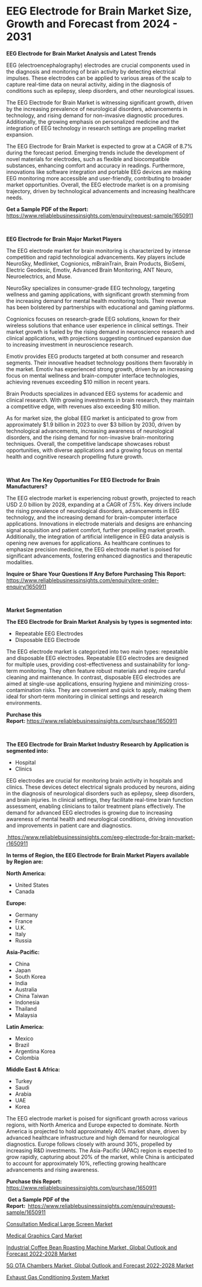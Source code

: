 <p><h1>EEG Electrode for Brain Market Size, Growth and Forecast from 2024 - 2031</h1></p><p><strong>EEG Electrode for Brain Market Analysis and Latest Trends</strong></p>
<p><p>EEG (electroencephalography) electrodes are crucial components used in the diagnosis and monitoring of brain activity by detecting electrical impulses. These electrodes can be applied to various areas of the scalp to capture real-time data on neural activity, aiding in the diagnosis of conditions such as epilepsy, sleep disorders, and other neurological issues. </p><p>The EEG Electrode for Brain Market is witnessing significant growth, driven by the increasing prevalence of neurological disorders, advancements in technology, and rising demand for non-invasive diagnostic procedures. Additionally, the growing emphasis on personalized medicine and the integration of EEG technology in research settings are propelling market expansion. </p><p>The EEG Electrode for Brain Market is expected to grow at a CAGR of 8.7% during the forecast period. Emerging trends include the development of novel materials for electrodes, such as flexible and biocompatible substances, enhancing comfort and accuracy in readings. Furthermore, innovations like software integration and portable EEG devices are making EEG monitoring more accessible and user-friendly, contributing to broader market opportunities. Overall, the EEG electrode market is on a promising trajectory, driven by technological advancements and increasing healthcare needs.</p></p>
<p><strong>Get a Sample PDF of the Report:&nbsp;</strong> <a href="https://www.reliablebusinessinsights.com/enquiry/request-sample/1650911?utm_campaign=62&utm_medium=2&utm_source=Github&utm_content=ia&utm_term=12102024&utm_id=eeg-electrode-for-brain">https://www.reliablebusinessinsights.com/enquiry/request-sample/1650911</a></p>
<p>&nbsp;</p>
<p><strong>EEG Electrode for Brain Major Market Players</strong></p>
<p><p>The EEG electrode market for brain monitoring is characterized by intense competition and rapid technological advancements. Key players include NeuroSky, Medlinket, Cognionics, mBrainTrain, Brain Products, BioSemi, Electric Geodesic, Emotiv, Advanced Brain Monitoring, ANT Neuro, Neuroelectrics, and Muse.</p><p>NeuroSky specializes in consumer-grade EEG technology, targeting wellness and gaming applications, with significant growth stemming from the increasing demand for mental health monitoring tools. Their revenue has been bolstered by partnerships with educational and gaming platforms.</p><p>Cognionics focuses on research-grade EEG solutions, known for their wireless solutions that enhance user experience in clinical settings. Their market growth is fueled by the rising demand in neuroscience research and clinical applications, with projections suggesting continued expansion due to increasing investment in neuroscience research.</p><p>Emotiv provides EEG products targeted at both consumer and research segments. Their innovative headset technology positions them favorably in the market. Emotiv has experienced strong growth, driven by an increasing focus on mental wellness and brain-computer interface technologies, achieving revenues exceeding $10 million in recent years.</p><p>Brain Products specializes in advanced EEG systems for academic and clinical research. With growing investments in brain research, they maintain a competitive edge, with revenues also exceeding $10 million.</p><p>As for market size, the global EEG market is anticipated to grow from approximately $1.9 billion in 2023 to over $3 billion by 2030, driven by technological advancements, increasing awareness of neurological disorders, and the rising demand for non-invasive brain-monitoring techniques. Overall, the competitive landscape showcases robust opportunities, with diverse applications and a growing focus on mental health and cognitive research propelling future growth.</p></p>
<p>&nbsp;</p>
<p><strong>What Are The Key Opportunities For EEG Electrode for Brain Manufacturers?</strong></p>
<p><p>The EEG electrode market is experiencing robust growth, projected to reach USD 2.0 billion by 2028, expanding at a CAGR of 7.5%. Key drivers include the rising prevalence of neurological disorders, advancements in EEG technology, and the increasing demand for brain-computer interface applications. Innovations in electrode materials and designs are enhancing signal acquisition and patient comfort, further propelling market growth. Additionally, the integration of artificial intelligence in EEG data analysis is opening new avenues for applications. As healthcare continues to emphasize precision medicine, the EEG electrode market is poised for significant advancements, fostering enhanced diagnostics and therapeutic modalities.</p></p>
<p><strong>Inquire or Share Your Questions If Any Before Purchasing This Report:</strong> <a href="https://www.reliablebusinessinsights.com/enquiry/pre-order-enquiry/1650911?utm_campaign=62&utm_medium=2&utm_source=Github&utm_content=ia&utm_term=12102024&utm_id=eeg-electrode-for-brain">https://www.reliablebusinessinsights.com/enquiry/pre-order-enquiry/1650911</a></p>
<p>&nbsp;</p>
<p><strong>Market Segmentation</strong></p>
<p><strong>The EEG Electrode for Brain Market Analysis by types is segmented into:</strong></p>
<p><ul><li>Repeatable EEG Electrodes</li><li>Disposable EEG Electrode</li></ul></p>
<p><p>The EEG electrode market is categorized into two main types: repeatable and disposable EEG electrodes. Repeatable EEG electrodes are designed for multiple uses, providing cost-effectiveness and sustainability for long-term monitoring. They often feature robust materials and require careful cleaning and maintenance. In contrast, disposable EEG electrodes are aimed at single-use applications, ensuring hygiene and minimizing cross-contamination risks. They are convenient and quick to apply, making them ideal for short-term monitoring in clinical settings and research environments.</p></p>
<p><strong>Purchase this Report:&nbsp;</strong><a href="https://www.reliablebusinessinsights.com/purchase/1650911?utm_campaign=62&utm_medium=2&utm_source=Github&utm_content=ia&utm_term=12102024&utm_id=eeg-electrode-for-brain">https://www.reliablebusinessinsights.com/purchase/1650911</a></p>
<p>&nbsp;</p>
<p><strong>The EEG Electrode for Brain Market Industry Research by Application is segmented into:</strong></p>
<p><ul><li>Hospital</li><li>Clinics</li></ul></p>
<p><p>EEG electrodes are crucial for monitoring brain activity in hospitals and clinics. These devices detect electrical signals produced by neurons, aiding in the diagnosis of neurological disorders such as epilepsy, sleep disorders, and brain injuries. In clinical settings, they facilitate real-time brain function assessment, enabling clinicians to tailor treatment plans effectively. The demand for advanced EEG electrodes is growing due to increasing awareness of mental health and neurological conditions, driving innovation and improvements in patient care and diagnostics.</p></p>
<p><a href="https://www.reliablebusinessinsights.com/eeg-electrode-for-brain-market-r1650911?utm_campaign=62&utm_medium=2&utm_source=Github&utm_content=ia&utm_term=12102024&utm_id=eeg-electrode-for-brain">&nbsp;https://www.reliablebusinessinsights.com/eeg-electrode-for-brain-market-r1650911</a></p>
<p><strong>In terms of Region, the EEG Electrode for Brain Market Players available by Region are:</strong></p>
<p>
    <p> <strong> North America: </strong>
        <ul>
            <li>United States</li>
            <li>Canada</li>
        </ul>
        </p> 
    <p> <strong> Europe: </strong>
        <ul>
            <li>Germany</li>
            <li>France</li>
            <li>U.K.</li>
            <li>Italy</li>
            <li>Russia</li>
        </ul>
        </p> 
    <p> <strong> Asia-Pacific: </strong>
        <ul>
            <li>China</li>
            <li>Japan</li>
            <li>South Korea</li>
            <li>India</li>
            <li>Australia</li>
            <li>China Taiwan</li>
            <li>Indonesia</li>
            <li>Thailand</li>
            <li>Malaysia</li>
        </ul>
        </p> 
    <p> <strong> Latin America: </strong>
        <ul>
            <li>Mexico</li>
            <li>Brazil</li>
            <li>Argentina Korea</li>
            <li>Colombia</li>
        </ul>
        </p> 
    <p> <strong> Middle East & Africa: </strong>
        <ul>
            <li>Turkey</li>
            <li>Saudi</li>
            <li>Arabia</li>
            <li>UAE</li>
            <li>Korea</li>
        </ul>
    </p>
    </p>
<p><p>The EEG electrode market is poised for significant growth across various regions, with North America and Europe expected to dominate. North America is projected to hold approximately 40% market share, driven by advanced healthcare infrastructure and high demand for neurological diagnostics. Europe follows closely with around 30%, propelled by increasing R&D investments. The Asia-Pacific (APAC) region is expected to grow rapidly, capturing about 20% of the market, while China is anticipated to account for approximately 10%, reflecting growing healthcare advancements and rising awareness.</p></p>
<p><strong>Purchase this Report: </strong><a href="https://www.reliablebusinessinsights.com/purchase/1650911?utm_campaign=62&utm_medium=2&utm_source=Github&utm_content=ia&utm_term=12102024&utm_id=eeg-electrode-for-brain">https://www.reliablebusinessinsights.com/purchase/1650911</a></p>
<p>&nbsp;<strong>Get a Sample PDF of the Report:&nbsp;&nbsp;</strong><a href="https://www.reliablebusinessinsights.com/enquiry/request-sample/1650911?utm_campaign=62&utm_medium=2&utm_source=Github&utm_content=ia&utm_term=12102024&utm_id=eeg-electrode-for-brain">https://www.reliablebusinessinsights.com/enquiry/request-sample/1650911</a></p>
<p><strong></strong></p>
<p><p><a href="https://www.linkedin.com/pulse/global-consultation-medical-large-screen-industry-research-uywle?utm_campaign=62&utm_medium=2&utm_source=Github&utm_content=ia&utm_term=12102024&utm_id=eeg-electrode-for-brain">Consultation Medical Large Screen Market</a></p><p><a href="https://www.linkedin.com/pulse/global-medical-graphics-card-market-focus-product-type-single-head-xqsie?utm_campaign=62&utm_medium=2&utm_source=Github&utm_content=ia&utm_term=12102024&utm_id=eeg-electrode-for-brain">Medical Graphics Card Market</a></p><p><a href="https://github.com/AnnDiaz698/Market-Research-Report-List-1/blob/main/industrial-coffee-bean-roasting-machine-market-global-outlook-and-forecast-2022-2028-market.md?utm_campaign=62&utm_medium=2&utm_source=Github&utm_content=ia&utm_term=12102024&utm_id=eeg-electrode-for-brain">Industrial Coffee Bean Roasting Machine Market, Global Outlook and Forecast 2022-2028 Market</a></p><p><a href="https://github.com/sumonsky0m/Market-Research-Report-List-1/blob/main/5g-ota-chambers-market-global-outlook-and-forecast-2022-2028-market.md?utm_campaign=62&utm_medium=2&utm_source=Github&utm_content=ia&utm_term=12102024&utm_id=eeg-electrode-for-brain">5G OTA Chambers Market, Global Outlook and Forecast 2022-2028 Market</a></p><p><a href="https://www.linkedin.com/pulse/strategic-market-insights-global-exhaust-gas-conditioning-aruqe?utm_campaign=62&utm_medium=2&utm_source=Github&utm_content=ia&utm_term=12102024&utm_id=eeg-electrode-for-brain">Exhaust Gas Conditioning System Market</a></p></p>